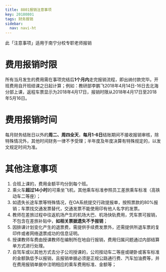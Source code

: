 ```yaml
---
title: 8801报销注意事项
key: 20180801
tags: 财务报销
sidebar:
  nav: navi-ht
---
```



此「注意事项」适用于南宁分校专职老师报销  <!--more-->

# 费用报销时限

所有当月发生的费用需在事项完结后**1个月内**走完报销流程，即出纳付款完毕。开班费用自开班结课之日起计算；例如：教研部李鹏飞2018年4月14日-16日去北海分部上课，返程车票显示为2018年4月17日，报销时限从2018年4月17日至2018年5月16日。

# 费用报销时间

每月财务结账日以外的**周二、周四全天**，**每月1-6日**结账期间不接收报销审核，除特殊情况外，其他时间财务一律不予受理；半年度及年度决算有特殊规定的，以发文规定时间为准。

# 其他注意事项
1. 合班上课的，费用金额平均分到每个班。
2. 乘火车**超过14小时**的可乘坐飞机，其他乘车标准参照员工差旅乘车标准（高铁动车二等座）；
4.  如遗失长途车票等特殊情况，在OA系统提交行政提报单，按照票款的80%报销；车票找交通发票替代，交通发票不能使用印有他人名字的发票。
5. 教师在差旅过程中往返机场产生的机场大巴、机场快轨费用，凭车票可报销，不包含在差旅补贴中，**如相关票据遗失不予报销**；
5. 因排课计划变化产生的退票费，需提供手续费发票外，还需提供所退车票的复印件或者网络退票成功的信息证明。
7.  授课教师车费由授课教师在编制所在地自行报销，费用归属问题通过内部结算单方式进行处理。
3. 自驾车或以其他方式去分子公司授课的，公司按动车二等座或硬卧或客车标准的金额孰低予以报销，且报销单据必须是正规公路通行费、汽车加油费等，并在费用报销单据中注明相应的乘车费用标准、金额等；
